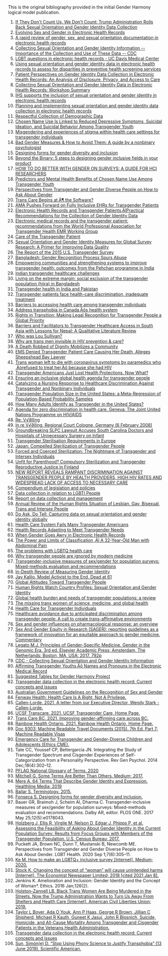 <!-- Updates based on Jira tickets 
Date             Jira ticket        Updated by                   Comment



-->

This is the original bibliography provided in the initial Gender Harmony logical model publication. 

1. [If They Don't Count Us, We Don't Count: Trump Administration Rolls Back Sexual Orientation and Gender Identity Data Collection](https://doi.org/10.1089/lgbt.2017.0073)
1. [Evolving Sex and Gender in Electronic Health Records](https://www.ncbi.nlm.nih.gov/pubmed/31258320)
1. [A rapid review of gender, sex, and sexual orientation documentation in electronic health records](https://doi.org/10.1093/jamia/ocaa158)
1. [Collecting Sexual Orientation and Gender Identity Information -- Importance of the Collection and Use of These Data -- CDC](https://www.cdc.gov/hiv/clinicians/transforming-health/health-care-providers/collecting-sexual-orientation.html)
1. [LGBT questions in electronic health records - UC Davis Medical Center](https://health.ucdavis.edu/medicalcenter/features/2013-2014/07/20130704_LGBT-EMR.html)
1. [Using sexual orientation and gender identity data in electronic health records to assess for disparities in preventive health screening services](https://doi.org/10.1016/j.ijmedinf.2020.104245)
1. [Patient Perspectives on Gender Identity Data Collection in Electronic Health Records: An Analysis of Disclosure, Privacy, and Access to Care](https://doi.org/10.1089/trgh.2016.0007)
1. [Collecting Sexual Orientation and Gender Identity Data in Electronic Health Records: Workshop Summary](https://nhchc.org/wp-content/uploads/2019/08/IOM_2013_Collecting-sexual-orientation-and-gender-identity-information.pdf)
1. [IHS supports the inclusion of sexual orientation and gender identity in electronic health records](https://www.ihs.gov/newsroom/ihs-blog/june2020/ihs-supports-the-inclusion-of-sexual-orientation-and-gender-identity-in-electronic-health-records/)
1. [Planning and implementing sexual orientation and gender identity data collection in electronic health records](https://doi.org/10.1093/jamia/ocy137)
1. [Respectful Collection of Demographic Data](https://medium.com/managing-on-the-margins/respectful-collection-of-demographic-data-56de9fcb80e2)
1. [Chosen Name Use Is Linked to Reduced Depressive Symptoms, Suicidal Ideation, and Suicidal Behavior Among Transgender Youth](https://doi.org/10.1016/j.jadohealth.2018.02.003)
1. [Misgendering and experiences of stigma within health care settings for transgender individuals](https://doi.org/10.5694/mja2.50497)
1. [Bad Gender Measures & How to Avoid Them: A guide by a nonbinary psychologist](https://devonprice.medium.com/bad-gender-measures-how-to-avoid-them-23b8f3a503a6)
1. [Designing forms for gender diversity and inclusion](https://uxdesign.cc/designing-forms-for-gender-diversity-and-inclusion-d8194cf1f51)
1. [Beyond the Binary: 5 steps to designing gender inclusive fields in your product](https://uxdesign.cc/beyond-the-binary-5-steps-to-designing-gender-inclusive-fields-in-your-product-ff9230337b4f)
1. [HOW TO DO BETTER WITH GENDER ON SURVEYS: A GUIDE FOR HCI RESEARCHERS](https://interactions.acm.org/archive/view/july-august-2019/how-to-do-better-with-gender-on-surveys)
1. [Predictors and Mental Health Benefits of Chosen Name Use Among Transgender Youth](https://doi.org/10.1177/0044118X19855898)
1. [Perspectives from Transgender and Gender Diverse People on How to Ask About Gender](https://doi.org/10.1089/lgbt.2019.0295)
1. [Trans Care Begins at‚Ä¶ the Software?](https://hankoehle.com/2020/08/06/trans-care-begins-at-the-software/)
1. [AMA Pushes Forward on Fully Inclusive EHRs for Transgender Patients](https://www.hcinnovationgroup.com/clinical-it/electronic-health-record-electronic-medical-record-ehr-emr/news/21115399/ama-pushes-forward-on-fully-inclusive-ehrs-for-transgender-patients#:~:text=To%20create%20EHRs%20that%20are,documentation%2C%20according%20to%20the%20association.)
1. [Electronic Health Records and Transgender Patients‚ÄîPractical Recommendations for the Collection of Gender Identity Data](https://dx.doi.org/10.1007%2Fs11606-014-3148-7)
1. [Electronic medical records and the transgender patient: recommendations from the World Professional Association for Transgender Health EMR Working Group](https://doi.org/10.1136/amiajnl-2012-001472)
1. [Care of the Transgender Patient](https://doi.org/10.7326/AITC201907020)
1. [Sexual Orientation and Gender Identity Measures for Global Survey Research: A Primer for Improving Data Quality](https://www.measureevaluation.org/resources/publications/ms-19-177)
1. [The Report of the 2015 U.S. Transgender Survey](https://www.transequality.org/sites/default/files/docs/usts/USTS%20Full%20Report%20-%20FINAL%201.6.17.pdf)
1. [Bangladesh: Gender Recognition Process Spurs Abuse](https://www.hrw.org/news/2016/12/23/bangladesh-gender-recognition-process-spurs-abuse#)
1. [Empowering communities and strengthening systems to improve transgender health: outcomes from the Pehchan programme in India](https://doi.org/10.7448/ias.19.3.20809)
1. [Indian transgender healthcare challenges](https://www.aljazeera.com/features/2014/06/18/indian-transgender-healthcare-challenges/?gb=true)
1. [Living on the extreme margin: social exclusion of the transgender population (hijra) in Bangladesh](https://doi.org/10.3329/jhpn.v27i4.3388)
1. [Transgender health in India and Pakistan](https://doi.org/10.1016/S0140-6736(16)32222-X)
1. [Transgender patients face health-care discrimination, inadequate treatment](https://www.cbc.ca/news/health/transgender-health-lancet-study-medical-care-1.3641030)
1. [Barriers to accessing health care among transgender individuals](https://www.ohtn.on.ca/rapid-response-barriers-to-accessing-health-care-among-transgender-individuals/)
1. [Address transphobia in Canada‚Äôs health system](https://healthydebate.ca/opinions/canadas-health-care-system-is-transphobic)
1. [Rights in Transition: Making Legal Recognition for Transgender People a Global Priority](https://www.hrw.org/world-report/2016/country-chapters/africa-americas-asia-europe/central-asia-middle-east/north-0)
1. [Barriers and Facilitators to Transgender Healthcare Access in South Asia with Lessons for Nepal: A Qualitative Literature Review](http://library.lshtm.ac.uk/MSc_PH/2014-15/108406.pdf)
1. [Who was Lou Sullivan?](https://web.archive.org/web/20080906123232/http://www.sgn.org/sgnnews36_08/page30.cfm)
1. [Why are trans men invisible in HIV prevention & care?](https://www.sfaf.org/collections/beta/why-are-trans-men-invisible-in-hiv-prevention-care/)
1. [A Death Robbed of Dignity Mobilizes a Community](https://www.washingtonpost.com/archive/local/1995/12/10/a-death-robbed-of-dignity-mobilizes-a-community/2ca40566-9d67-47a2-80f2-e5756b2753a6/)
1. [EMS Denied Transgender Patient Care Causing Her Death, Alleges Sheepshead Bay Lawyer](https://bklyner.com/ems-denied-transgender-patient-care-causing-her-death-alleges-sheepshead-bay-lawyer-sheepshead-bay/)
1. [Trans woman left to die with coronavirus symptoms by paramedics who ‚Äòrefused to treat her‚Äô because she had HIV](https://www.pinknews.co.uk/2020/06/01/alejandra-monocuco-trans-woman-dead-coronavirus-hiv-positive-bogota/)
1. [Transgender Americans Just Lost Health Protections. Now What?](https://www.commonwealthfund.org/publications/podcast/2020/jul/transgender-americans-just-lost-health-protections-now-what)
1. [Ensuring an inclusive global health agenda for transgender people](http://dx.doi.org/10.2471/BLT.16.183913)
1. [Catalyzing a Nursing Response to Healthcare Discrimination Against Transgender and Nonbinary Individuals](https://doi.org/10.1111/jnu.12597)
1. [Transgender Population Size in the United States: a Meta-Regression of Population-Based Probability Samples](https://doi.org/10.2105/AJPH.2016.303578)
1. [How Many Adults Identify as Transgender in the United States?](https://williamsinstitute.law.ucla.edu/publications/trans-adults-united-states/)
1. [Agenda for zero discrimination in health care. Geneva: The Joint United Nations Programme on HIV/AIDS](http://www.unaids.org/sites/default/files/media_asset/Agenda-zero-discrimination-healthcare_en.pdf)
1. [Re: V√∂lling](http://icj.wpengine.netdna-cdn.com/wp-content/uploads/2008/02/In-re-Volling-Regional-Court-Cologne-Germany-English.pdf)
1. [In re V√∂lling, Regional Court Cologne, Germany (6 February 2008)](http://www.icj.org/sogicasebook/in-re-volling-regional-court-cologne-germany-6-february-2008/)
1. [Groundbreaking SLPC Lawsuit Accuses South Carolina Doctors and Hospitals of Unnecessary Surgery on Infant](http://www.splcenter.org/get-informed/news/groundbreaking-splc-lawsuit-accuses-south-carolina-doctors-and-hospitals-of-unnece)
1. [Transgender Sterilisation Requirements in Europe](https://doi.org/10.1093/medlaw/fwx028)
1. [Japan: Compelled Sterilization of Transgender People](https://www.hrw.org/news/2019/03/19/japan-compelled-sterilization-transgender-people)
1. [Forced and Coerced Sterilization: The Nightmare of Transgender and Intersex Individuals](https://impakter.com/forced-and-coerced-sterilization-an-unnecessary-intervention-in-transgender-and-intersex-individuals/)
1. [Unfit for Parenthood? Compulsory Sterilization and Transgender Reproductive Justice in Finland](https://core.ac.uk/download/pdf/215437609.pdf)
1. [NEW REPORT REVEALS RAMPANT DISCRIMINATION AGAINST TRANSGENDER PEOPLE BY HEALTH PROVIDERS, HIGH HIV RATES AND WIDESPREAD LACK OF ACCESS TO NECESSARY CARE](https://www.thetaskforce.org/new-report-reveals-rampant-discrimination-against-transgender-people-by-health-providers-high-hiv-rates-and-widespread-lack-of-access-to-necessary-care-2/)
1. [Compendium of legislation and policies](https://www.coe.int/en/web/sogi/legislation-and-policies)
1. [Data collection in relation to LGBTI People](https://ec.europa.eu/newsroom/just/document.cfm?action=display&doc_id=45605)
1. [Report on data collection and management](https://www.ohchr.org/EN/Issues/SexualOrientationGender/Pages/ReportOnData.aspx)
1. [Annual Review of the Human Rights Situation of Lesbian, Gay, Bisexual, Trans and Intersex People](https://www.ilga-europe.org/sites/default/files/2019/full_annual_review.pdf)
1. [Do Ask, Do Tell: Capturing data on sexual orientation and gender identity globally](https://www.stonewall.org.uk/sites/default/files/do_ask_do_tell_guide_2016.pdf)
1. [Health Care System Fails Many Transgender Americans](https://www.npr.org/sections/health-shots/2017/11/21/564817975/health-care-system-fails-many-transgender-americans)
1. [Health Records Adapting to Meet Transgender Needs](https://news.bloomberglaw.com/health-law-and-business/health-records-adapting-to-meet-transgender-needs)
1. [When Gender Goes Awry in Electronic Health Records](https://labmedicineblog.com/2019/08/14/when-gender-goes-awry-in-electronic-health-records/)
1. [The Power and Limits of Classification ‚Äî A 32-Year-Old Man with Abdominal Pain](https://www.nejm.org/doi/full/10.1056/NEJMp1811491)
1. [The problems with LGBTQ health care](https://news.harvard.edu/gazette/story/2018/03/health-care-providers-need-better-understanding-of-lgbtq-patients-harvard-forum-says/)
1. [Why transgender people are ignored by modern medicine](https://www.bbc.com/future/article/20200814-why-our-medical-systems-are-ignoring-transgender-people)
1. [Transgender-inclusive measures of sex/gender for population surveys: Mixed-methods evaluation and recommendations](https://dx.doi.org/10.1371%2Fjournal.pone.0178043)
1. [In-Depth Review of Measuring Gender Identity](https://www.unece.org/fileadmin/DAM/stats/documents/ece/ces/ge.30/2019/mtg1/03_In-depth_review_of_Measuring_Gender_Identity.pdf)
1. [Jay Kallio, Model Activist to the End, Dead at 61](https://www.gaycitynews.com/jay-kallio-model-activist-to-the-end-dead-at-61/)
1. [Global Attitudes Toward Transgender People](https://www.ipsos.com/en-us/news-polls/global-attitudes-toward-transgender-people)
1. [Human Rights Watch Country Profiles: Sexual Orientation and Gender Identity](https://www.hrw.org/news/2017/06/23/human-rights-watch-country-profiles-sexual-orientation-and-gender-identity)
1. [Global health burden and needs of transgender populations: a review](https://doi.org/10.1016/S0140-6736(16)00684-X)
1. [The missing trans women of science, medicine, and global health](https://doi.org/10.1016/S0140-6736(18)32423-1)
1. [Health Care for Transgender Individuals](https://www.acog.org/clinical/clinical-guidance/committee-opinion/articles/2011/12/health-care-for-transgender-individuals)
1. [Healthcare avoidance due to anticipated discrimination among transgender people: A call to create trans-affirmative environments](https://doi.org/10.1016/j.ssmph.2020.100608)
1. [Sex and gender influences on pharmacological response: an overview](https://pubmed.ncbi.nlm.nih.gov/24857340/)
1. [Sex And Gender Equity in Research (SAGER): reporting guidelines as a framework of innovation for an equitable approach to gender medicine. Commentary](https://pubmed.ncbi.nlm.nih.gov/27364388/)
1. [Legato M.J. Principles of Gender-Specific Medicine. Gender in the Genomic Era. 3rd ed. Elsevier Academic Press; Amsterdam, The Netherlands: Boston, MA, USA: 2017. 792p](https://www.cdc.gov/hiv/clinicians/transforming-health/health-care-providers/collecting-sexual-orientation.html)
1. [CDC - Collecting Sexual Orientation and Gender Identity Information](https://www.cdc.gov/hiv/clinicians/transforming-health/health-care-providers/collecting-sexual-orientation.html)
1. [Affirming Transgender Youths‚Äô Names and Pronouns in the Electronic Medical Record](https://jamanetwork.com/journals/jamapediatrics/article-abstract/2761803)
1. [Suggested Tables for Gender Harmony Project](https://docs.google.com/document/d/1oN4nmfylAUKB1okDildiIkW6bs1JAGyR8oAX2t1NKUw/edit?usp=sharing)
1. [Transgender data collection in the electronic health record: Current concepts and issues](https://doi.org/10.1093/jamia/ocab136)
1. [Australian Government Guidelines on the Recognition of Sex and Gender](https://www.ag.gov.au/rights-and-protections/publications/australian-government-guidelines-recognition-sex-and-gender) 
1. [Fenway Health: Health Care Is A Right, Not A Privilege.](https://fenwayhealth.org/)
1. [Callen-Lorde. 2021. A letter from our Executive Director, Wendy Stark - Callen-Lorde. ](https://callen-lorde.org/eoy/)
86.	[UCSF Transcare. 2021. UCSF Transgender Care, Home Page. ](https://transcare.ucsf.edu/)
87.	[Trans Care BC. 2021. Improving gender-affirming care across BC. ](http://www.phsa.ca/our-services/programs-services/trans-care-bc)
88.	[Rainbow Health Ontario. 2021. Rainbow Health Ontario, Home Page.](https://www.rainbowhealthontario.ca/)
89.	[Doc 9303: Machine Readable Travel Documents (2015). 7th Ed. Part 7: Machine Readable Visas](https://www.icao.int/publications/Documents/9303_p7_cons_en.pdf)
90.	[Emergency Care for Transgender and Gender-Diverse Children and Adolescents (Ethics CME).](https://www.ebmedicine.net/topics/ethics/transgender-gender-diverse-children)
91.	Tate CC, Youssef CP, Bettergarcia JN. Integrating the Study of Transgender Spectrum and Cisgender Experiences of Self-Categorization from a Personality Perspective. Rev Gen Psychol. 2014 Dec;18(4):302–12.
92.	[PFLAG National Glossary of Terms. 2020](https://pflag.org/glossary)
93.	[Mitchell G. Some Terms Are Better Than Others. Medium; 2017.](https://transsubstantiation.com/some-terms-are-better-than-others-603827adb9b7)
94.	[Mere A. 64 Terms That Describe Gender Identity and Expression. Healthline Media; 2019](https://www.healthline.com/health/different-genders)
95.	[Bailar S. Terminology. 2015.](https://pinkmantaray.com/terminology)
96.	[Fonseca S. Designing forms for gender diversity and inclusion.](https://uxdesign.cc/designing-forms-for-gender-diversity-and-inclusion-d8194cf1f51)
97.	Bauer GR, Braimoh J, Scheim AI, Dharma C. Transgender-inclusive measures of sex/gender for population surveys: Mixed-methods evaluation and recommendations. Dalby AR, editor. PLOS ONE. 2017 May 25;12(5):e0178043.
98.	[Holzberg J, Ellis R, Virgile M, Nelson D, Edgar J, Phipps P, et al. Assessing the Feasibility of Asking About Gender Identity in the Current Population Survey: Results from Focus Groups with Members of the Transgender Population. U.S. Census Bureau; 2017.](https://www.bls.gov/osmr/research-papers/2017/pdf/st170200.pdf)
99.	Puckett JA, Brown NC, Dunn T, Mustanski B, Newcomb ME. Perspectives from Transgender and Gender Diverse People on How to Ask About Gender. LGBT Health. 2020 Sep 1;7(6):305–11.
100.	[Ke M. How to make an LGBTQ+ inclusive survey [Internet]. Medium; 2020.](https://uxdesign.cc/how-to-make-an-lgbtq-inclusive-survey-bfd1d801cc21)
101.	[Stock K. Changing the concept of “woman” will cause unintended harms [Internet]. The Economist Newspaper Limited; 2018 [cited 2021 Jan 8].](https://www.economist.com/open-future/2018/07/06/changing-the-concept-of-woman-will-cause-unintended-harms)
102.	Jenkins K. Amelioration and Inclusion: Gender Identity and the Concept of Woman*. Ethics. 2016 Jan;126(2).
103.	[Holston-Zannell LB. Black Trans Women Are Being Murdered in the Streets. Now the Trump Administration Wants to Turn Us Away From Shelters and Health Care [Internet]. American Civil Liberties Union; 2019.](https://www.aclu.org/blog/lgbt-rights/transgender-rights/black-trans-women-are-being-murdered-streets-now-trump)
104.	[Taylor L Boyer, Ada O Youk, Ann P Haas, George R Brown, Jillian C Shipherd, Michael R Kauth, Guneet K Jasuj, John R Blosnich, Suicide, Homicide, and All-Cause Mortality Among Transgender and Cisgender Patients in the Veterans Health Administration.](http://doi.org/10.1089/lgbt.2020.0235)
105.	[Transgender data collection in the electronic health record: Current concepts and issues](https://doi.org/10.1093/jamia/ocab136)
106.	[Sun, Simón(e) D. “Stop Using Phony Science to Justify Transphobia” (13 June 2019). Scientific American.](https://blogs.scientificamerican.com/voices/stop-using-phony-science-to-justify-transphobia/)